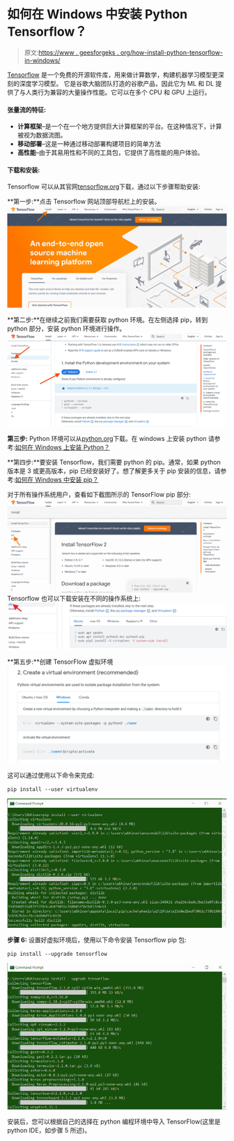 # 如何在 Windows 中安装 Python Tensorflow？

> 原文:[https://www . geesforgeks . org/how-install-python-tensorflow-in-windows/](https://www.geeksforgeeks.org/how-to-install-python-tensorflow-in-windows/)

[Tensorflow](https://www.geeksforgeeks.org/introduction-to-tensorflow/) 是一个免费的开源软件库，用来做计算数学，构建机器学习模型更深刻的深度学习模型。
它是谷歌大脑团队打造的谷歌产品，因此它为 ML 和 DL 提供了与人类行为兼容的大量操作性能。它可以在多个 CPU 和 GPU 上运行。

#### 张量流的特征:

*   **计算框架**–是一个在一个地方提供巨大计算框架的平台。在这种情况下，计算被视为数据流图。
*   **移动部署**–这是一种通过移动部署构建项目的简单方法
*   **高性能**–由于其易用性和不同的工具包，它提供了高性能的用户体验。

#### 下载和安装:

Tensorflow 可以从其官网[tensorflow.org](https://www.tensorflow.org/)下载，通过以下步骤帮助安装:

**第一步:**点击 Tensorflow 网站顶部导航栏上的安装。
![](img/a1a851b4a9672c1a8321aae9f91a191b.png)

**第二步:**在继续之前我们需要获取 python 环境。在左侧选择 pip，转到 python 部分，安装 python 环境进行操作。
![](img/511cbf098eb63feca876e2da94cc10be.png)

**第三步:** Python 环境可以从[python.org](https://www.python.org/downloads/)下载。在 windows 上安装 python 请参考:[如何在 Windows 上安装 Python？](https://www.geeksforgeeks.org/how-to-install-python-on-windows/)

**第四步:**要安装 Tensorflow，我们需要 python 的 pip。通常，如果 python 版本是 3 或更高版本，pip 已经安装好了。想了解更多关于 pip 安装的信息，请参考:[如何在 Windows 中安装 pip？](https://www.geeksforgeeks.org/how-to-install-pip-on-windows/)

对于所有操作系统用户，查看如下截图所示的 TensorFlow pip 部分:
![](img/a3be551edbed2b22c97e3e3db2f28f88.png)
Tensorflow 也可以下载安装在不同的操作系统上:
![](img/b25f1ccb7fbf4ba65fce636704f6e861.png)

**第五步:**创建 TensorFlow 虚拟环境
![pip-install-tensorflow-02](img/f2794ef4b471638233be810db922280b.png)

这可以通过使用以下命令来完成:

```
pip install --user virtualenv
```

![pip-install-tensorflow-04](img/17918435142e7969dbae8f075b0b3807.png)

**步骤 6:** 设置好虚拟环境后，使用以下命令安装 Tensorflow pip 包:

```
pip install --upgrade tensorflow 
```

![pip-install-tensorflow-03](img/6568b59394cb97267b91bd1d23d739e1.png)

安装后，您可以根据自己的选择在 python 编程环境中导入 TensorFlow(这里是 python IDE，如步骤 5 所述)。